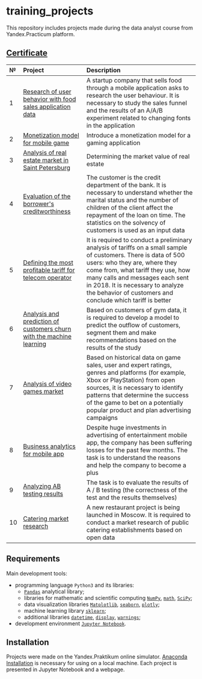 # training_projects
This repository includes projects made during the data analyst course from Yandex.Practicum platform.
## [Certificate](https://drive.google.com/file/d/1jTmTbE5eiMiadU80s_Xeh1VL5msrFHaw/view?usp=sharing)

|№|Project	      |Description                                        |
|:----|:---------------------|:--------------------------------------------|
|1| [Research of user behavior with food sales application data](https://github.com/karipova/training_projects/tree/main/1_Research%20of%20user%20behavior%20with%20food%20sales%20application%20data) | A startup company that sells food through a mobile application asks to research the user behaviour. It is necessary to study the sales funnel and the results of an A/A/B experiment related to changing fonts in the application|
|2| [Monetization model for mobile game](https://github.com/karipova/training_projects/tree/main/2_Monetization%20model%20for%20mobile%20game) | Introduce a monetization model for a gaming application|
|3| [Analysis of real estate market in Saint Petersburg](https://github.com/karipova/training_projects/tree/main/3_Analysis%20of%20real%20estate%20market%20in%20Saint%20Petersburg)|Determining the market value of real estate|
|4| [Evaluation of the borrower's creditworthiness](https://github.com/karipova/training_projects/tree/main/4_Evaluation%20of%20the%20borrower's%20creditworthiness)|The customer is the credit department of the bank. It is necessary to understand whether the marital status and the number of children of the client affect the repayment of the loan on time. The statistics on the solvency of customers is used as an input data|
|5| [Defining the most profitable tariff for telecom operator](https://github.com/karipova/training_projects/tree/main/5_Defining%20the%20most%20profitable%20tariff%20for%20telecom%20operator)|It is required to conduct a preliminary analysis of tariffs on a small sample of customers. There is data of 500 users: who they are, where they come from, what tariff they use, how many calls and messages each sent in 2018. It is necessary to analyze the behavior of customers and conclude which tariff is better|
|6|[Analysis and prediction of customers churn with the machine learning](https://github.com/karipova/training_projects/tree/main/6_Analysis%20and%20prediction%20of%20customers%20churn%20with%20the%20machine%20learning)|Based on customers of gym data, it is required to develop a model to predict the outflow of customers, segment them and make recommendations based on the results of the study|
|7|[Analysis of video games market](https://github.com/karipova/training_projects/tree/main/7_Analysis%20of%20video%20games%20market)|Based on historical data on game sales, user and expert ratings, genres and platforms (for example, Xbox or PlayStation) from open sources, it is necessary to identify patterns that determine the success of the game to bet on a potentially popular product and plan advertising campaigns|
|8|[Business analytics for mobile app](https://github.com/karipova/training_projects/tree/main/8_Business%20analytics%20for%20mobile%20app)|Despite huge investments in advertising of entertainment mobile app, the company has been suffering losses for the past few months. The task is to understand the reasons and help the company to become a plus|
|9|[Analyzing AB testing results](https://github.com/karipova/training_projects/tree/main/9_Analyzing%20AB%20testing%20results)|The task is to evaluate the results of A / B testing (the correctness of the test and the results themselves)|
|10|[Catering market research](https://github.com/karipova/training_projects/tree/main/10_Catering%20market%20research)|A new restaurant project is being launched in Moscow. It is required to conduct a market research of public catering establishments based on open data|

## Requirements<a class="anchor" id="chapter5"></a>

Main development tools:
- programming language `Python3` and its libraries:
	- [`Pandas`](https://pandas.pydata.org/) analytical library;
	- libraries for mathematic and scientific computing [`NumPy`](http://www.numpy.org/), [`math`](https://docs.python.org/3/library/math.html), [`SciPy`](https://www.scipy.org/);
	- data visualization libraries [`Matplotlib`](https://matplotlib.org/), [`seaborn`](https://seaborn.pydata.org/), [`plotly`](https://plotly.com/python/);
	- machine learning library [`sklearn`](https://www.sklearn.org/);
	- additional libraries [`datetime`](https://docs.python.org/3/library/datetime.html), [`display`](https://ipython.org/ipython-doc/3/api/generated/IPython.display.html), [`warnings`](https://docs.python.org/3/library/warnings.html);
- development environment [`Jupyter Notebook`](https://jupyter.org/).

## Installation<a class="anchor" id="chapter6"></a>

Projects were made on the Yandex.Praktikum online simulator. [Anaconda Installation](https://www.anaconda.com/distribution/) is necessary for using on a local machine. Each project is presented in Jupyter Notebook and a webpage.

